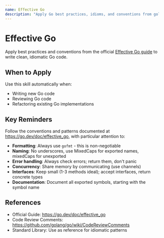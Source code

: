 ```yaml
---
name: Effective Go
description: "Apply Go best practices, idioms, and conventions from golang.org/doc/effective_go. Use when writing, reviewing, or refactoring Go code to ensure idiomatic, clean, and efficient implementations."
---
```


# Effective Go

Apply best practices and conventions from the official [Effective Go guide](https://go.dev/doc/effective_go) to write clean, idiomatic Go code.

## When to Apply

Use this skill automatically when:
- Writing new Go code
- Reviewing Go code
- Refactoring existing Go implementations

## Key Reminders

Follow the conventions and patterns documented at https://go.dev/doc/effective_go, with particular attention to:

- **Formatting**: Always use `gofmt` - this is non-negotiable
- **Naming**: No underscores, use MixedCaps for exported names, mixedCaps for unexported
- **Error handling**: Always check errors; return them, don't panic
- **Concurrency**: Share memory by communicating (use channels)
- **Interfaces**: Keep small (1-3 methods ideal); accept interfaces, return concrete types
- **Documentation**: Document all exported symbols, starting with the symbol name

## References

- Official Guide: https://go.dev/doc/effective_go
- Code Review Comments: https://github.com/golang/go/wiki/CodeReviewComments
- Standard Library: Use as reference for idiomatic patterns
